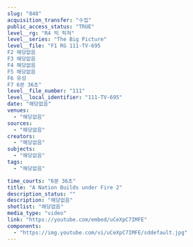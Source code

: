 ```yaml
---
slug: "848"
acquisition_transfer: "수집"
public_access_status: "TRUE"
level__rg: "R4 빅 픽쳐"
level__series: "The Big Picture"
level__file: "F1 RG 111-TV-695
F2 해당없음
F3 해당없음
F4 해당없음
F5 해당없음
F6 유성
F7 6분 36초"
level__file_number: "111"
level__local_identifier: "111-TV-695"
date: "해당없음"
venues: 
  - "해당없음"
sources: 
  - "해당없음"
creators: 
  - "해당없음"
subjects: 
  - "해당없음"
tags: 
  - "해당없음"

time_courts: "6분 36초"
title: "A Nation Builds under Fire 2"
description_status: ""
description: "해당없음"
shotlist: "해당없음"
media_type: "video"
link: "https://youtube.com/embed/uCeXpC7IMFE"
components: 
  - "https://img.youtube.com/vi/uCeXpC7IMFE/sddefault.jpg"
---
```

